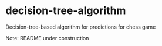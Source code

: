 # decision-tree-algorithm
Decision-tree-based algorithm for predictions for chess game

Note: README under construction

